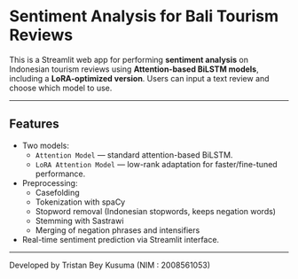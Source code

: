 # Sentiment Analysis for Bali Tourism Reviews

This is a Streamlit web app for performing **sentiment analysis** on Indonesian tourism reviews using **Attention-based BiLSTM models**, including a **LoRA-optimized version**. Users can input a text review and choose which model to use.

---

## **Features**

- Two models:
  - `Attention Model` — standard attention-based BiLSTM.
  - `LoRA Attention Model` — low-rank adaptation for faster/fine-tuned performance.
- Preprocessing:
  - Casefolding
  - Tokenization with spaCy
  - Stopword removal (Indonesian stopwords, keeps negation words)
  - Stemming with Sastrawi
  - Merging of negation phrases and intensifiers
- Real-time sentiment prediction via Streamlit interface.

---
Developed by Tristan Bey Kusuma (NIM : 2008561053)